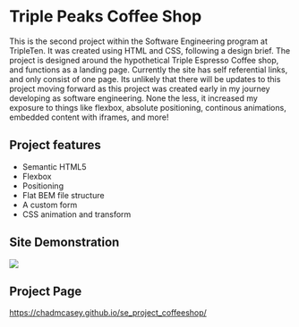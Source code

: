 # Triple Peaks Coffee Shop

This is the second project within the Software Engineering program at TripleTen. It was created using HTML and CSS, following a design brief. The project is designed around the hypothetical Triple Espresso Coffee shop, and functions as a landing page. Currently the site has self referential links, and only consist of one page. Its unlikely that there will be updates to this project moving forward as this project was created early in my journey developing as software engineering. None the less, it increased my exposure to things like flexbox, absolute positioning, continous animations, embedded content with iframes, and more!

## Project features

- Semantic HTML5
- Flexbox
- Positioning
- Flat BEM file structure
- A custom form
- CSS animation and transform

## Site Demonstration
![](https://media.giphy.com/media/v1.Y2lkPTc5MGI3NjExbHd6MG9pYWQwMnNqbXljdjh6enJuOWNibXJhd2hlOWVhZjQ1MDgyOCZlcD12MV9pbnRlcm5hbF9naWZfYnlfaWQmY3Q9Zw/Do2wrN61j2Eyf181Ku/giphy.gif)


## Project Page
https://chadmcasey.github.io/se_project_coffeeshop/
